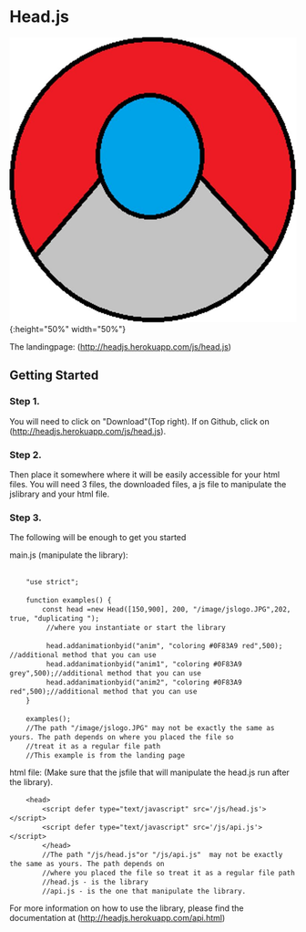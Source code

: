 # Head.js

![Project Image](pub/image/jslogo.JPG){:height="50%" width="50%"}

The landingpage: (http://headjs.herokuapp.com/js/head.js) 

## Getting Started 

### Step 1.

You will need to click on "Download"(Top right). If on Github, click on (http://headjs.herokuapp.com/js/head.js).

### Step 2.

Then place it somewhere where it will be easily accessible for your html files. You will need 3 files, the downloaded files, a js file to manipulate the jslibrary and your html file.

### Step 3.

The following will be enough to get you started

main.js (manipulate the library):

```

	"use strict"; 

	function examples() {
		const head =new Head([150,900], 200, "/image/jslogo.JPG",202, true, "duplicating ");
		 //where you instantiate or start the library
			
		 head.addanimationbyid("anim", "coloring #0F83A9 red",500); //additional method that you can use
		 head.addanimationbyid("anim1", "coloring #0F83A9 grey",500);//additional method that you can use
		 head.addanimationbyid("anim2", "coloring #0F83A9 red",500);//additional method that you can use
	}

	examples();
	//The path "/image/jslogo.JPG" may not be exactly the same as yours. The path depends on where you placed the file so 
	//treat it as a regular file path
	//This example is from the landing page
```
html file: (Make sure that the jsfile that will manipulate the head.js run after the library). 
```
	<head>
		<script defer type="text/javascript" src='/js/head.js'></script>
		<script defer type="text/javascript" src='/js/api.js'></script>
		</head>
		//The path "/js/head.js"or "/js/api.js"  may not be exactly the same as yours. The path depends on 
		//where you placed the file so treat it as a regular file path
		//head.js - is the library
		//api.js - is the one that manipulate the library. 
```
For more information on how to use the library, please find the documentation at (http://headjs.herokuapp.com/api.html)